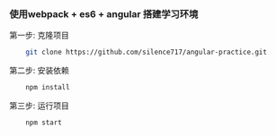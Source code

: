 ### 使用webpack + es6 + angular 搭建学习环境
第一步: 克隆项目
```bash
    git clone https://github.com/silence717/angular-practice.git
```
第二步: 安装依赖
```javascript
    npm install
```
第三步: 运行项目
```javascript
    npm start
```
